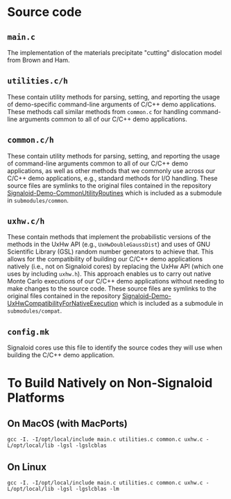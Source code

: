 # Source code

## `main.c`
The implementation of the materials precipitate "cutting" dislocation model from
Brown and Ham.

## `utilities.c/h`
These contain utility methods for parsing, setting, and reporting
the usage of demo-specific command-line arguments of C/C++ demo applications.
These methods call similar methods from `common.c` for handling
command-line arguments common to all of our C/C++ demo applications.

## `common.c/h`
These contain utility methods for parsing, setting, and reporting
the usage of command-line arguments common to all of our C/C++ demo applications,
as well as other methods that we commonly use across our
C/C++ demo applications, e.g., standard methods for I/O handling. These
source files are symlinks to the original files contained in the repository
[Signaloid-Demo-CommonUtilityRoutines](https://github.com/signaloid/Signaloid-Demo-CommonUtilityRoutines)
which is included as a submodule in `submodules/common`.

## `uxhw.c/h`
These contain methods that implement the probabilistic versions of the methods
in the UxHw API (e.g., `UxHwDoubleGaussDist`) and uses of GNU Scientific Library (GSL)
random number generators to achieve that. This allows for the compatibility of
building our C/C++ demo applications natively (i.e., not on Signaloid cores) by replacing
the UxHw API (which one uses by including `uxhw.h`). This approach enables us to
carry out native Monte Carlo executions of our C/C++ demo applications without needing
to make changes to the source code. These source files are symlinks to the original
files contained in the repository
[Signaloid-Demo-UxHwCompatibilityForNativeExecution](https://github.com/signaloid/UxHwCompatibility)
which is included as a submodule in `submodules/compat`.

## `config.mk`
Signaloid cores use this file to identify the source codes they will use when
building the C/C++ demo application.

# To Build Natively on Non-Signaloid Platforms

## On MacOS (with MacPorts)
```
gcc -I. -I/opt/local/include main.c utilities.c common.c uxhw.c -L/opt/local/lib -lgsl -lgslcblas
```

## On Linux
```
gcc -I. -I/opt/local/include main.c utilities.c common.c uxhw.c -L/opt/local/lib -lgsl -lgslcblas -lm
```